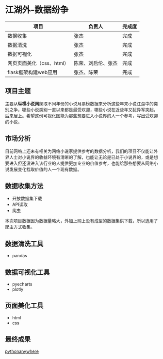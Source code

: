 # 江湖外-数据纷争
| 项目|负责人 |完成度|
|---|---|---|
|数据收集|张杰|完成|
|数据清洗|张杰|完成|
|数据可视化|张杰|完成|
|网页页面美化（css、html）|陈荣、刘启伦、张杰|完成
|flask框架构建web应用|张杰、陈荣|完成

## 项目主题
主要从**纵横小说网**爬取不同年份的小说月票榜数据来分析这些年来小说江湖中的类别之争，哪些小说类别一直以来都是最受欢迎，哪些小说在近些年又犹异军突起，后来居上。希望这份可视化图能为那些想要进入小说界的人一个参考，写出受欢迎的小说。 

## 市场分析
目前网络上还未有相关为网络小说家提供参考的数据分析，我们的项目不仅能让外界人士对小说界的收益环境有清晰的了解，也能让无论是已处于小说界的，或是想要进入但还没进入该行业的人提供更加专业的价值参考，也能给那些想要从网络小说发展变化找取价值的人一个现有数据。
 
## 数据收集方法
- 开放数据集下载
- API读取
- 爬虫

本次项目数据因为数据量略大，外加上网上没有成型的数据集供下载，所以选用了爬虫方式收集。

## 数据清洗工具
- pandas

## 数据可视化工具
- pyecharts
- plotly
## 页面美化工具
- html
- css

## 最终成果
[pythonanywhere](http://chro.pythonanywhere.com/)




